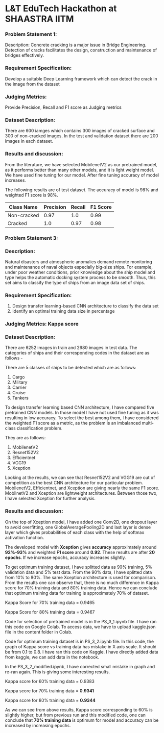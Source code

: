 # L&T EduTech Hackathon at SHAASTRA IITM

### Problem Statement 1:
Description: Concrete cracking is a major issue in Bridge Engineering. Detection of cracks facilitates the design, construction and maintenance of bridges effectively.

### Requirement Specification:
Develop a suitable Deep Learning framework which can detect the crack in the image from the dataset

### Judging Metrics:
Provide Precision, Recall and F1 score as Judging metrics

### Dataset Description:
There are 600 iamges which contains 300 images of cracked surface and 300 of non-cracked images. In the test and validation dataset there are 200 images in each dataset.

### Results and discussion:

From the literature, we have selected MobilenetV2 as our pretrained model, as it performs better than many other models, and it is light weight model. We have used fine tuning for our model. After fine tuning accuracy of model increases.

The following results are of test dataset. The accuracy of model is 98% and weighted F1 score is 98%.

| Class Name    |   Precision    |  Recall | F1 Score |
| ------------- | -------------- | --------|----------|
|  Non-cracked  |     0.97       |   1.0   |   0.99   |
|  Cracked      |     1.0        |   0.97  |   0.98   |



### Problem Statement 3:
### Description: 
Natural disasters and atmospheric anomalies demand remote monitoring and maintenance of naval objects especially big-size ships. For example, under poor weather conditions, prior knowledge about the ship model and type helps the automatic docking system process to be smooth. Thus, this set aims to classify the type of ships from an image data set of ships.

### Requirement Specification:
1. Design transfer learning-based CNN architecture to classify the data set
2. Identify an optimal training data size in percentage
### Judging Metrics: Kappa score
### Dataset Description:
There are 6252 images in train and 2680 images in test data. The categories of ships and their corresponding codes in the dataset are as follows -

There are 5 classes of ships to be detected which are as follows:

1. Cargo
2. Military
3. Carrier
4. Cruise
5. Tankers

To design transfer learning based CNN architecture, I have compared five pretrained CNN models. In those model I have not used fine tuning as it was resulting in low accuracy. To select the best among them, I have considered the weighted F1 score as a metric, as the problem is an imbalanced multi-class classification problem.

They are as follows:
1. MobilenetV2
2. Resnet152V2
3. Efficientnet
4. VGG19
5. Xception

Looking at the results, we can see that Resnet152V2 and VGG19 are out of competition as the best CNN architecture for our particular problem. MobilenetV2, Efficientnet, and Xception are giving nearly the same F1 score. MobilnetV2 and Xception are lightweight architectures. Between those two, I have selected Xception for further analysis.

### Results and discussion:

On the top of Xception model, I have added one Conv2D, one dropout layer to avoid overfitting, one GlobalAveragePooling2D and last layer is dense layer which gives probabilities of each class with the help of softmax activation function.

The developed model with **Xception** gives **accuracy** approximately around **92%-93%** and weighted **F1 score** around **0.92**. These results are after **20 epochs**. If we increase epochs, accuracy increases slightly.

To get optimum training dataset, I have splitted data as 90% training, 5% validation data and 5% test data. From the 90% data, I have splitted data from 10% to 80%.
The same Xception architecture is used for comparison. From the results one can observe that, there is no much difference in Kappa score for 70% training data and 80% training data. Hence we can conclude that optimum training data for training is approximately 70% of dataset.

Kappa Score for 70% training data = 0.9465

Kappa Score for 80% training data = 0.9467

Code for selection of pretrained model is in the PS_3_1.ipynb file. I have ran this code on Google Colab. To access data, we have to upload kaggle.json file in the content folder in Colab.

Code for optimum training dataset is in PS_3_2.ipynb file. In this code, the graph of Kappa score vs training data has mistake in X axis scale. It should be from 0.1 to 0.8. I have ran this code on Kaggle. I have directly added data from kaggle, we can add data in the notebook.

In the PS_3_2_modified.ipynb, I have corrected small mistake in graph and re-ran again. This is giving some interesting results.

Kappa score for 60% training data = 0.9383

Kappa score for 70% training data = **0.9341**

Kappa score for 80% training data = **0.9344**

As we can see from above results, Kappa score corresponding to 60% is slightly higher, but from previous run and this modified code, one can conclude that **70% training data** is optimum for model and accuracy can be increased by increasing epochs.
